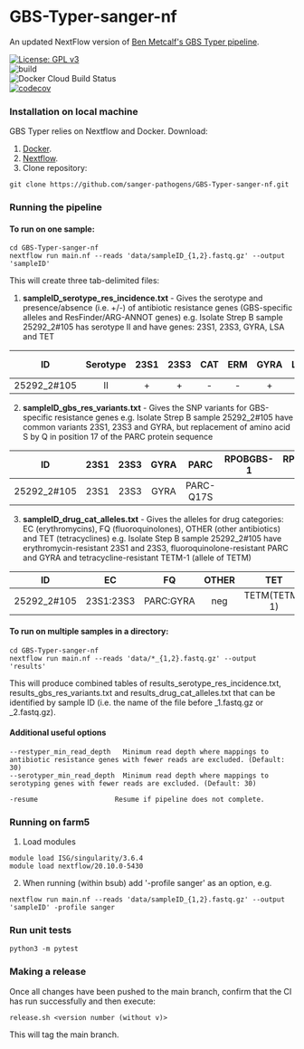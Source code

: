 # GBS-Typer-sanger-nf
An updated NextFlow version of [Ben Metcalf's GBS Typer pipeline](https://github.com/BenJamesMetcalf/GBS_Scripts_Reference).

[![License: GPL v3](https://img.shields.io/badge/License-GPL%20v3-brightgreen.svg)](https://github.com/sanger-pathogens/GBS-Typer-sanger-nf/blob/main/LICENSE)   
![build](https://github.com/sanger-pathogens/GBS-Typer-sanger-nf/workflows/build/badge.svg)  
![Docker Cloud Build Status](https://img.shields.io/docker/cloud/build/sangerpathogens/gbs-typer-sanger-nf)   
[![codecov](https://codecov.io/gh/sanger-pathogens/GBS-Typer-sanger-nf/branch/main/graph/badge.svg)](https://codecov.io/gh/sanger-pathogens/GBS-Typer-sanger-nf)   

### Installation on local machine
GBS Typer relies on Nextflow and Docker.
Download:
1. [Docker](https://www.docker.com/).
2. [Nextflow](https://www.nextflow.io/).
3. Clone repository:
```
git clone https://github.com/sanger-pathogens/GBS-Typer-sanger-nf.git
```

### Running the pipeline
#### To run on one sample:
```
cd GBS-Typer-sanger-nf
nextflow run main.nf --reads 'data/sampleID_{1,2}.fastq.gz' --output 'sampleID'
```
This will create three tab-delimited files:
1. **sampleID_serotype_res_incidence.txt** - Gives the serotype and presence/absence (i.e. +/-) of antibiotic resistance genes (GBS-specific alleles and ResFinder/ARG-ANNOT genes)
e.g. Isolate Strep B sample 25292_2#105 has serotype II and have genes: 23S1, 23S3, GYRA, LSA and TET

ID | Serotype | 23S1 | 23S3 | CAT | ERM | GYRA | LNU | LSA | MEF | PARC | RPOBGBS-1 | RPOBGBS-2 | RPOBGBS-3 | RPOBGBS-4 | TET
:---: | :---: | :---: | :---: | :---: | :---: | :---: | :---: | :---: | :---: | :---: | :---: | :---: | :---: | :---: | :---:
25292_2#105 | II | + | + | - | - | + | - | - | - | + | - | - | - | - | +

2. **sampleID_gbs_res_variants.txt** - Gives the SNP variants for GBS-specific resistance genes
e.g. Isolate Strep B sample 25292_2#105 have common variants 23S1, 23S3 and GYRA, but replacement of amino acid S by Q in position 17 of the PARC protein sequence

ID | 23S1 | 23S3 | GYRA | PARC | RPOBGBS-1 | RPOBGBS-2 | RPOBGBS-3 | RPOBGBS-4
:---: | :---: | :---: | :---: | :---: | :---: | :---: | :---: | :---:
25292_2#105 | 23S1 | 23S3 | GYRA | PARC-Q17S | | | | |

3. **sampleID_drug_cat_alleles.txt** - Gives the alleles for drug categories: EC (erythromycins), FQ (fluoroquinolones), OTHER (other antibiotics) and TET (tetracyclines)
e.g. Isolate Step B sample 25292_2#105 have erythromycin-resistant 23S1 and 23S3, fluoroquinolone-resistant PARC and GYRA and tetracycline-resistant TETM-1 (allele of TETM)

ID | EC | FQ | OTHER | TET
:---: | :---: | :---: | :---: | :---:
25292_2#105 | 23S1:23S3 | PARC:GYRA | neg | TETM(TETM-1)

#### To run on multiple samples in a directory:
```
cd GBS-Typer-sanger-nf
nextflow run main.nf --reads 'data/*_{1,2}.fastq.gz' --output 'results'
```
This will produce combined tables of results_serotype_res_incidence.txt, results_gbs_res_variants.txt and results_drug_cat_alleles.txt that can be identified by sample ID (i.e. the name of the file before _1.fastq.gz or _2.fastq.gz).

#### Additional useful options
    --restyper_min_read_depth   Minimum read depth where mappings to antibiotic resistance genes with fewer reads are excluded. (Default: 30)
    --serotyper_min_read_depth  Minimum read depth where mappings to serotyping genes with fewer reads are excluded. (Default: 30)

    -resume                   Resume if pipeline does not complete.

### Running on farm5
1. Load modules
```
module load ISG/singularity/3.6.4
module load nextflow/20.10.0-5430
```

2. When running (within bsub) add '-profile sanger' as an option, e.g.
```
nextflow run main.nf --reads 'data/sampleID_{1,2}.fastq.gz' --output 'sampleID' -profile sanger
```


### Run unit tests
```
python3 -m pytest
```

### Making a release
Once all changes have been pushed to the main branch, confirm that the CI has run successfully and then execute:
```
release.sh <version number (without v)>
```
This will tag the main branch.
